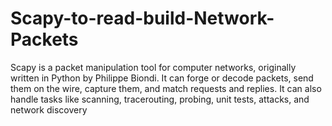 # Scapy-to-read-build-Network-Packets
Scapy is a packet manipulation tool for computer networks, originally written in Python by Philippe Biondi. It can forge or decode packets, send them on the wire, capture them, and match requests and replies. It can also handle tasks like scanning, tracerouting, probing, unit tests, attacks, and network discovery
